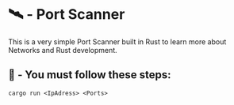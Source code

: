 # 🛰 - Port Scanner
This is a very simple Port Scanner built in Rust to learn more about Networks and Rust development.


## 🐾 - You must follow these steps:
```
cargo run <IpAdress> <Ports>
```